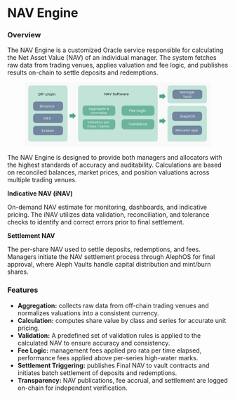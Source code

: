# NAV Engine

### Overview

The NAV Engine is a customized Oracle service responsible for calculating the Net Asset Value (NAV) of an individual manager. The system fetches raw data from trading venues, applies valuation and fee logic, and publishes results on-chain to settle deposits and redemptions.

<figure><img src="../../.gitbook/assets/image (46).png" alt=""><figcaption></figcaption></figure>

The NAV Engine is designed to provide both managers and allocators with the highest standards of accuracy and auditability. Calculations are based on reconciled balances, market prices, and position valuations across multiple trading venues.&#x20;

**Indicative NAV (iNAV)**

On-demand NAV estimate for monitoring, dashboards, and indicative pricing. The iNAV utilizes data validation, reconciliation, and tolerance checks to identify and correct errors prior to final settlement.

**Settlement NAV**

The per-share NAV used to settle deposits, redemptions, and fees. Managers initiate the NAV settlement process through AlephOS for final approval, where Aleph Vaults handle capital distribution and mint/burn shares.   &#x20;

### Features

* **Aggregation:** collects raw data from off-chain trading venues and normalizes valuations into a consistent currency.
* **Calculation:** computes share value by class and series for accurate unit pricing.
* **Validation:** A predefined set of validation rules is applied to the calculated NAV to ensure accuracy and consistency.
* **Fee Logic:** management fees applied pro rata per time elapsed, performance fees applied above per-series high-water marks.
* **Settlement Triggering:** publishes Final NAV to vault contracts and initiates batch settlement of deposits and redemptions.
* **Transparency:** NAV publications, fee accrual, and settlement are logged on-chain for independent verification.&#x20;

